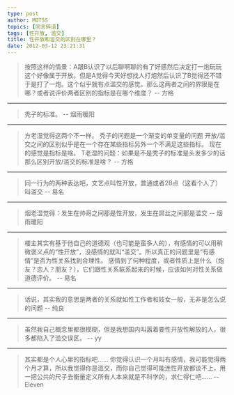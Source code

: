 ```yaml
---
type: post
author: MOTSS
topics: [同言碎语]
tags: [性开放, 滥交]
title: 性开放和滥交的区别在哪里？
date: 2012-03-12 23:21:31
---
```


> 按照这样的情景：A跟B认识了以后聊啊聊的有了好感然后决定打一炮玩玩 这个好像属于开放。但是A觉得今天好想找人打炮然后认识了B觉得还不错于是打了一炮。这个似乎就有点滥交的感觉。那么这两者之间的界限是在哪？或者说评价两者区别的指标是在哪个维度？
> -- 方格

---

> 秃子的标准。
> -- 烟雨暖阳

---

> 方老湿觉得这两个不一样。
> 秃子的问题是一个渐变的单变量的问题
> 开放/滥交之间的区别似乎是在一个存在某些指标另外一个不满足这些指标。
> 现在的感觉是指标是啥。
> T老湿的问题：如果是不是秃子的标准是头发多少的话 那么区别开放/滥交的标准是啥？
> -- 方格

---

> 同一行为的两种表达吧，文艺点叫性开放，普通或者2B点（这看个人了）叫滥交
> -- 易名

---

> 烟老湿觉得：发生在帅哥之间那是性开放，发生在屌丝之间那是滥交
> -- 烟雨暖阳

---

> 楼主其实有基于他自己的道德观（也可能是蛮多人的），有感情的可以用稍微褒义点的“性开放”，没感情的就叫“滥交”。所以真正的问题里是“有感情”是否为性关系找到合理性。
> 感情到了何种程度，或者性质上是什么（炮友？恋人？朋友？），它们跟性关系联系起来的时候，应该如何对性关系做道德评价。
> -- 易名

---

> 话说，其实我的意思是两者的关系就如性工作者和妓女一般，无非是怎么说的问题
> -- 纯良

---

> 虽然我自己概念里都很模糊，但是我想国内叫嚣着要性开放性解放的人，很多都陷入了滥交误区。
> -- yy

---

> 其实都是个人心里的指标吧……
> 你觉得认识一个月叫有感情，我可能觉得两个月才算，所以我觉得你是滥交，而你自己觉得可能连性开放都谈不上，用一把公共的尺子去衡量定义所有人本来就是不科学的，求仁得仁吧……
> -- Eleven